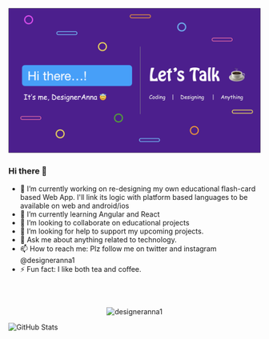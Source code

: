 ![DesignerAnna](https://github.com/designeranna1/designeranna1/blob/master/GitHub%20DA%20Banner.png)

### Hi there 👋



- 🔭 I’m currently working on re-designing my own educational flash-card based Web App.
I'll link its logic with platform based languages to be available on web and android/ios
- 🌱 I’m currently learning Angular and React
- 👯 I’m looking to collaborate on educational projects
- 🤔 I’m looking for help to support my upcoming projects.
- 💬 Ask me about anything related to technology.
- 📫 How to reach me: Plz follow me on twitter and instagram @designeranna1
- ⚡ Fun fact: I like both tea and coffee.

<br>
<br>
<p align="center"> <img src=https://komarev.com/ghpvc/?username=designeranna1&color=blueviolet alt="designeranna1"></p>
<p><img src="https://github-readme-stats.vercel.app/api?username=designeranna1&amp;show_icons=true" alt="GitHub Stats"></p>
